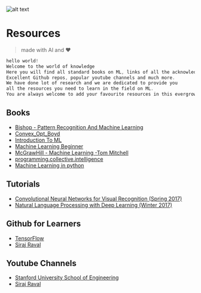 ![alt text](/logo.png)
# Resources

>made with AI and :heart:

```c
hello world!
Welcome to the world of knowledge
Here you will find all standard books on ML, links of all the acknowledged tutorials
Excellent Github repos, popular youtube channels and much more.
We have done lot of research and we are dedicated to provide you
all the resources you need to learn in the field on ML.
You are always welcome to add your favourite resources in this evergrowing list. 
```

## Books
* [Bishop - Pattern Recognition And Machine Learning](/Resources/ML-Books/Bishop-Pattern.Recognition.And.Machine.Learning.pdf)
* [Convex_Opt_Boyd](/Resources/ML-Books/Convex_Opt_Boyd.pdf)
* [Introduction To ML](/Resources/ML-Books/Introduction_To_ML_Partial_2.pdf)
* [Machine Learning Beginner](/Resources/ML-Books/Machine-Learning-Beginner.pdf)
* [McGrawHill - Machine Learning -Tom Mitchell](/Resources/ML-Books/McGrawHill-Machine-Learning-Tom-Mitchell.pdf)
* [programming.collective.intelligence](/Resources/ML-Books/programming.collective.intelligence.aug.2007.pdf)
* [Machine Learning in python](/Resources/ML-Books/Machine-Learning-in-python.pdf)

## Tutorials
* [Convolutional Neural Networks for Visual Recognition (Spring 2017)](https://www.youtube.com/playlist?list=PL3FW7Lu3i5JvHM8ljYj-zLfQRF3EO8sYv)
* [Natural Language Processing with Deep Learning (Winter 2017)](https://www.youtube.com/playlist?list=PL3FW7Lu3i5Jsnh1rnUwq_TcylNr7EkRe6)

## Github for Learners
* [TensorFlow](https://github.com/tensorflow/tensorflow)
* [Siraj Raval](https://github.com/llSourcell)

## Youtube Channels
* [Stanford University School of Engineering](https://www.youtube.com/channel/UCdKG2JnvPu6mY1NDXYFfN0g)
* [Siraj Raval](https://www.youtube.com/channel/UCWN3xxRkmTPmbKwht9FuE5A)